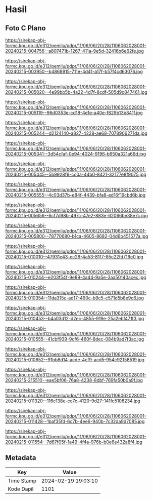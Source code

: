 # Hasil

## Foto C Plano

https://sirekap-obj-formc.kpu.go.id/e312/pemilu/pdpr/11/06/06/20/28/1106062028001-20240215-004756--a807471b-1267-411a-9e5d-32416b6e62fe.jpg

https://sirekap-obj-formc.kpu.go.id/e312/pemilu/pdpr/11/06/06/20/28/1106062028001-20240215-003950--b4868915-711e-4d41-a17f-b57f4cd63076.jpg

https://sirekap-obj-formc.kpu.go.id/e312/pemilu/pdpr/11/06/06/20/28/1106062028001-20240215-005020--4e99bb5b-4a22-4d7f-8cdf-505d9c847461.jpg

https://sirekap-obj-formc.kpu.go.id/e312/pemilu/pdpr/11/06/06/20/28/1106062028001-20240215-005119--96d0353e-cd18-4e1e-a40e-f829b13b841f.jpg

https://sirekap-obj-formc.kpu.go.id/e312/pemilu/pdpr/11/06/06/20/28/1106062028001-20240215-005244--d2124140-a827-4228-ae68-7078906271da.jpg

https://sirekap-obj-formc.kpu.go.id/e312/pemilu/pdpr/11/06/06/20/28/1106062028001-20240215-005341--3d54cfaf-0e94-4024-9196-b950a321a66d.jpg

https://sirekap-obj-formc.kpu.go.id/e312/pemilu/pdpr/11/06/06/20/28/1106062028001-20240215-005445--5b9928f9-cc0a-44b0-8421-32177e8f9075.jpg

https://sirekap-obj-formc.kpu.go.id/e312/pemilu/pdpr/11/06/06/20/28/1106062028001-20240215-005555--4c03d37b-e84f-4439-bfa8-ed16f19cbd6b.jpg

https://sirekap-obj-formc.kpu.go.id/e312/pemilu/pdpr/11/06/06/20/28/1106062028001-20240215-005656--6cf7d98b-497c-47e2-883e-62066be38e7c.jpg

https://sirekap-obj-formc.kpu.go.id/e312/pemilu/pdpr/11/06/06/20/28/1106062028001-20240215-005800--78770680-b1ca-4605-8682-04d6b451577a.jpg

https://sirekap-obj-formc.kpu.go.id/e312/pemilu/pdpr/11/06/06/20/28/1106062028001-20240215-010010--47931e43-ec26-4a53-81f7-85c22fd716e0.jpg

https://sirekap-obj-formc.kpu.go.id/e312/pemilu/pdpr/11/06/06/20/28/1106062028001-20240215-010244--e203f54f-9e89-4a44-9a5e-3aa50140acec.jpg

https://sirekap-obj-formc.kpu.go.id/e312/pemilu/pdpr/11/06/06/20/28/1106062028001-20240215-010354--11da315c-ad17-490c-b9c5-c571d5b8e9c6.jpg

https://sirekap-obj-formc.kpu.go.id/e312/pemilu/pdpr/11/06/06/20/28/1106062028001-20240215-010453--b4a03d12-d2ec-4855-919e-25a2ebf471f3.jpg

https://sirekap-obj-formc.kpu.go.id/e312/pemilu/pdpr/11/06/06/20/28/1106062028001-20240215-010555--41cbf939-9cf6-460f-8dec-084b9ad7f3ac.jpg

https://sirekap-obj-formc.kpu.go.id/e312/pemilu/pdpr/11/06/06/20/28/1106062028001-20240215-010652--91bb8d14-acde-4cf9-acd5-954c92158519.jpg

https://sirekap-obj-formc.kpu.go.id/e312/pemilu/pdpr/11/06/06/20/28/1106062028001-20240215-215510--eae5bf06-76a8-4238-8dbf-769fa50b0a9f.jpg

https://sirekap-obj-formc.kpu.go.id/e312/pemilu/pdpr/11/06/06/20/28/1106062028001-20240215-011320--116c138e-cc7c-4120-9d27-141fc5108234.jpg

https://sirekap-obj-formc.kpu.go.id/e312/pemilu/pdpr/11/06/06/20/28/1106062028001-20240215-011428--1baf35fd-6c7b-4ee6-940b-7c32da9d7085.jpg

https://sirekap-obj-formc.kpu.go.id/e312/pemilu/pdpr/11/06/06/20/28/1106062028001-20240215-011554--7d67f05f-1a49-4f4a-976b-b0e6e432a8f4.jpg


## Metadata

| Key        | Value               |
| ---------- | ------------------- |
| Time Stamp | 2024-02-19 19:03:10 |
| Kode Dapil | 1101                |



